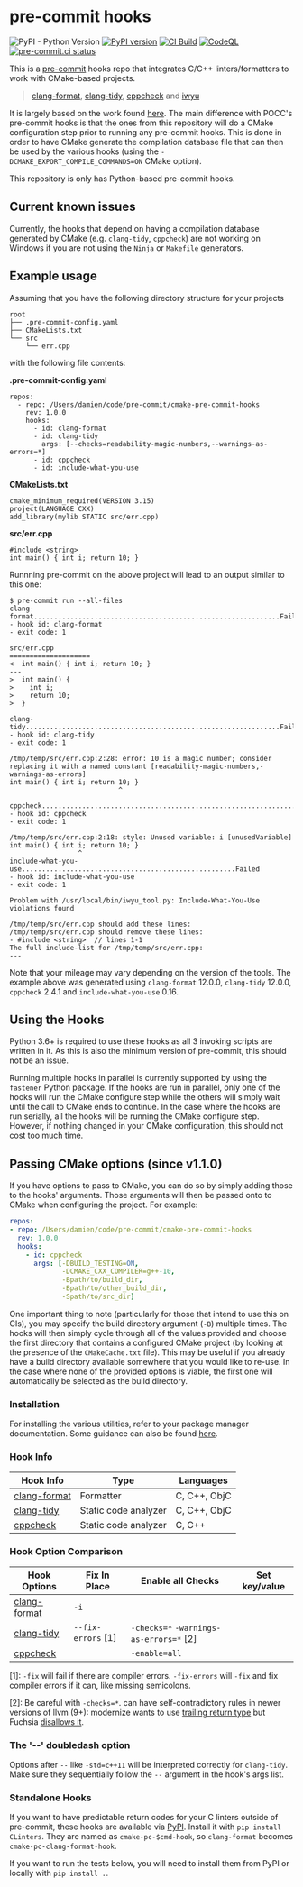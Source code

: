 # pre-commit hooks

![PyPI - Python Version](https://img.shields.io/pypi/pyversions/cmake-pre-commit-hooks?label=Python) [![PyPI version](https://badge.fury.io/py/cmake-pre-commit-hooks.svg)](https://badge.fury.io/py/cmake-pre-commit-hooks) [![CI Build](https://github.com/Takishima/cmake-pre-commit-hooks/actions/workflows/ci.yml/badge.svg)](https://github.com/Takishima/cmake-pre-commit-hooks/actions/workflows/ci.yml) [![CodeQL](https://github.com/Takishima/cmake-pre-commit-hooks/actions/workflows/codeql-analysis.yml/badge.svg)](https://github.com/Takishima/cmake-pre-commit-hooks/actions/workflows/codeql-analysis.yml) [![pre-commit.ci status](https://results.pre-commit.ci/badge/github/Takishima/cmake-pre-commit-hooks/main.svg)](https://results.pre-commit.ci/latest/github/Takishima/cmake-pre-commit-hooks/main)


This is a [pre-commit](https://pre-commit.com) hooks repo that integrates C/C++ linters/formatters to work with CMake-based projects.
> [clang-format](https://clang.llvm.org/docs/ClangFormatStyleOptions.html),
[clang-tidy](https://clang.llvm.org/extra/clang-tidy/),
[cppcheck](http://cppcheck.sourceforge.net/) and
[iwyu](https://include-what-you-use.org/)

It is largely based on the work found [here](https://github.com/pocc/pre-commit-hooks). The main difference with POCC's
pre-commit hooks is that the ones from this repository will do a CMake configuration step prior to running any
pre-commit hooks. This is done in order to have CMake generate the compilation database file that can then be used by
the various hooks (using the `-DCMAKE_EXPORT_COMPILE_COMMANDS=ON` CMake option).

This repository is only has Python-based pre-commit hooks.

## Current known issues

Currently, the hooks that depend on having a compilation database generated by CMake (e.g. `clang-tidy`, `cppcheck`) are
not working on Windows if you are not using the `Ninja` or `Makefile` generators.


## Example usage

Assuming that you have the following directory structure for your projects

    root
    ├── .pre-commit-config.yaml
    ├── CMakeLists.txt
    └── src
        └── err.cpp

with the following file contents:

__.pre-commit-config.yaml__

    repos:
      - repo: /Users/damien/code/pre-commit/cmake-pre-commit-hooks
        rev: 1.0.0
        hooks:
          - id: clang-format
          - id: clang-tidy
            args: [--checks=readability-magic-numbers,--warnings-as-errors=*]
          - id: cppcheck
          - id: include-what-you-use


__CMakeLists.txt__

    cmake_minimum_required(VERSION 3.15)
    project(LANGUAGE CXX)
    add_library(mylib STATIC src/err.cpp)

__src/err.cpp__

    #include <string>
    int main() { int i; return 10; }

Runnning pre-commit on the above project will lead to an output similar to this one:

    $ pre-commit run --all-files
    clang-format.............................................................Failed
    - hook id: clang-format
    - exit code: 1

    src/err.cpp
    ====================
    <  int main() { int i; return 10; }
    ---
    >  int main() {
    >    int i;
    >    return 10;
    >  }

    clang-tidy...............................................................Failed
    - hook id: clang-tidy
    - exit code: 1

    /tmp/temp/src/err.cpp:2:28: error: 10 is a magic number; consider replacing it with a named constant [readability-magic-numbers,-warnings-as-errors]
    int main() { int i; return 10; }
                               ^

    cppcheck.................................................................Failed
    - hook id: cppcheck
    - exit code: 1

    /tmp/temp/src/err.cpp:2:18: style: Unused variable: i [unusedVariable]
    int main() { int i; return 10; }
                     ^
    include-what-you-use.....................................................Failed
    - hook id: include-what-you-use
    - exit code: 1

    Problem with /usr/local/bin/iwyu_tool.py: Include-What-You-Use violations found

    /tmp/temp/src/err.cpp should add these lines:
    /tmp/temp/src/err.cpp should remove these lines:
    - #include <string>  // lines 1-1
    The full include-list for /tmp/temp/src/err.cpp:
    ---

Note that your mileage may vary depending on the version of the tools. The example above was generated using
`clang-format` 12.0.0, `clang-tidy` 12.0.0, `cppcheck` 2.4.1 and `include-what-you-use` 0.16.

## Using the Hooks

Python 3.6+ is required to use these hooks as all 3 invoking scripts are written in it. As this is also the minimum
version of pre-commit, this should not be an issue.

Running multiple hooks in parallel is currently supported by using the `fastener` Python package. If the hooks are run
in parallel, only one of the hooks will run the CMake configure step while the others will simply wait until the call to
CMake ends to continue. In the case where the hooks are run serially, all the hooks will be running the CMake configure
step. However, if nothing changed in your CMake configuration, this should not cost too much time.

## Passing CMake options (since v1.1.0)

If you have options to pass to CMake, you can do so by simply adding those to the hooks' arguments. Those arguments will then be passed onto to CMake when configuring the project. For example:

```yaml
repos:
- repo: /Users/damien/code/pre-commit/cmake-pre-commit-hooks
  rev: 1.0.0
  hooks:
    - id: cppcheck
      args: [-DBUILD_TESTING=ON,
             -DCMAKE_CXX_COMPILER=g++-10,
             -Bpath/to/build_dir,
             -Bpath/to/other_build_dir,
             -Spath/to/src_dir]
```

One important thing to note (particularly for those that intend to use this on CIs), you may specify the build directory argument (`-B`) multiple times. The hooks will then simply cycle through all of the values provided and choose the first directory that contains a configured CMake project (by looking at the presence of the `CMakeCache.txt` file). This may be useful if you already have a build directory available somewhere that you would like to re-use. In the case where none of the provided options is viable, the first one will automatically be selected as the build directory.

### Installation

For installing the various utilities, refer to your package manager documentation. Some guidance can also be found
[here](https://github.com/pocc/pre-commit-hooks#installation).


### Hook Info

| Hook Info                                                                | Type                 | Languages                             |
| ------------------------------------------------------------------------ | -------------------- | ------------------------------------- |
| [clang-format](https://clang.llvm.org/docs/ClangFormatStyleOptions.html) | Formatter            | C, C++, ObjC                          |
| [clang-tidy](https://clang.llvm.org/extra/clang-tidy/)                   | Static code analyzer | C, C++, ObjC                          |
| [cppcheck](http://cppcheck.sourceforge.net/)                             | Static code analyzer | C, C++                                |


### Hook Option Comparison

| Hook Options                                                             | Fix In Place | Enable all Checks                             | Set key/value |
| ------------------------------------------------------------------------ | ------------ | --------------------------------------------- | --------------- |
| [clang-format](https://clang.llvm.org/docs/ClangFormatStyleOptions.html) | `-i`         |                   | |
| [clang-tidy](https://clang.llvm.org/extra/clang-tidy/)                   | `--fix-errors` [1] | `-checks=*` `-warnings-as-errors=*` [2] | |
| [cppcheck](http://cppcheck.sourceforge.net/)                             |  | `-enable=all` | |

[1]: `-fix` will fail if there are compiler errors. `-fix-errors` will `-fix` and fix compiler errors if it can, like missing semicolons.

[2]: Be careful with `-checks=*`.  can have self-contradictory rules in newer versions of llvm (9+): modernize wants to use [trailing return type](https://clang.llvm.org/extra/clang-tidy/checks/modernize-use-trailing-return-type.html) but Fuchsia [disallows it](https://clang.llvm.org/extra/clang-tidy/checks/fuchsia-trailing-return.html).


### The '--' doubledash option

Options after `--` like `-std=c++11` will be interpreted correctly for `clang-tidy`. Make sure they sequentially follow
the `--` argument in the hook's args list.


### Standalone Hooks

If you want to have predictable return codes for your C linters outside of pre-commit, these hooks are available via
[PyPI](https://pypi.org/project/CLinters/).  Install it with `pip install CLinters`.  They are named as `cmake-pc-$cmd-hook`, so
`clang-format` becomes `cmake-pc-clang-format-hook`.

If you want to run the tests below, you will need to install them from PyPI or locally with `pip install .`.
